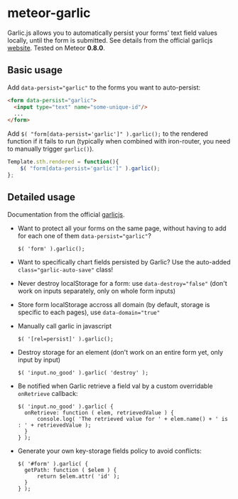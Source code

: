 meteor-garlic
================

Garlic.js allows you to automatically persist your forms' text field values locally, until the form is submitted. See details from the official garlicjs [website](http://garlicjs.org/). Tested on Meteor **0.8.0**.

Basic usage
-------------

Add `data-persist="garlic"` to the forms you want to auto-persist:

``` html
<form data-persist="garlic">
  <input type="text" name="some-unique-id"/>
  ...
</form>
```

Add `$( "form[data-persist='garlic']" ).garlic();` to the rendered function if it fails to run (typically when combined with iron-router, you need to manually trigger `garlic()`).

``` js
Template.sth.rendered = function(){
    $( "form[data-persist='garlic']" ).garlic();
};
```


Detailed usage
--------------

Documentation from the official [garlicjs](http://garlicjs.org/).

* Want to protect all your forms on the same page, without having to add for each one of them `data-persist="garlic"`?

    ```
    $( 'form' ).garlic();
    ```
* Want to specifically chart fields persisted by Garlic? Use the auto-added `class="garlic-auto-save"` class!
* Never destroy localStorage for a form: use `data-destroy="false"` (don't work on inputs separately, only on whole form inputs)
* Store form localStorage accross all domain (by default, storage is specific to each pages), use `data-domain="true"`
* Manually call garlic in javascript

    ```
    $( '[rel=persist]' ).garlic();
    ```
* Destroy storage for an element (don't work on an entire form yet, only input by input)

    ```
    $( 'input.no_good' ).garlic( 'destroy' );
    ```
* Be notified when Garlic retrieve a field val by a custom overridable `onRetrieve` callback:

    ```
    $( 'input.no_good' ).garlic( {
      onRetrieve: function ( elem, retrievedValue ) {
          console.log( 'The retrieved value for ' + elem.name() + ' is : ' + retrievedValue );
      }
    } );
    ```
* Generate your own key-storage fields policy to avoid conflicts:

    ```
    $( '#form' ).garlic( {
      getPath: function ( $elem ) {
          return $elem.attr( 'id' );
      }
    } );
    ```
